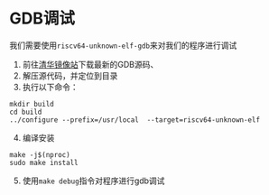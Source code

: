 # GDB调试

我们需要使用`riscv64-unknown-elf-gdb`来对我们的程序进行调试

1. 前往[清华镜像站](https://mirrors.tuna.tsinghua.edu.cn/gnu/gdb/?C=M&O=D)下载最新的GDB源码、
2. 解压源代码，并定位到目录
3. 执行以下命令：

```shell
mkdir build
cd build
../configure --prefix=/usr/local  --target=riscv64-unknown-elf
```

4. 编译安装

```shell
make -j$(nproc)
sudo make install
```

5. 使用`make debug`指令对程序进行gdb调试

